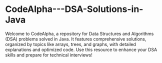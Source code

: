 # CodeAlpha---DSA-Solutions-in-Java
Welcome to CodeAlpha, a repository for Data Structures and Algorithms (DSA) problems solved in Java. It features comprehensive solutions, organized by topics like arrays, trees, and graphs, with detailed explanations and optimized code. Use this resource to enhance your DSA skills and prepare for technical interviews!
